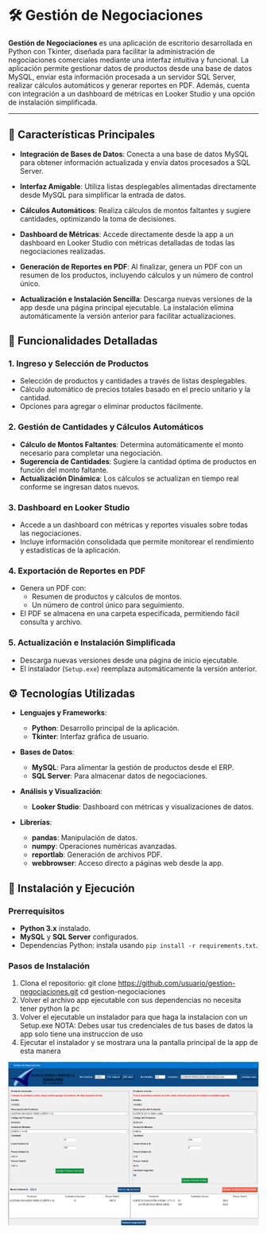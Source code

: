 # 🛠️ Gestión de Negociaciones

**Gestión de Negociaciones** es una aplicación de escritorio desarrollada en Python con Tkinter, diseñada para facilitar la administración de negociaciones comerciales mediante una interfaz intuitiva y funcional. La aplicación permite gestionar datos de productos desde una base de datos MySQL, enviar esta información procesada a un servidor SQL Server, realizar cálculos automáticos y generar reportes en PDF. Además, cuenta con integración a un dashboard de métricas en Looker Studio y una opción de instalación simplificada.

---

## 📌 Características Principales

- **Integración de Bases de Datos**: Conecta a una base de datos MySQL para obtener información actualizada y envía datos procesados a SQL Server.
  
- **Interfaz Amigable**: Utiliza listas desplegables alimentadas directamente desde MySQL para simplificar la entrada de datos.

- **Cálculos Automáticos**: Realiza cálculos de montos faltantes y sugiere cantidades, optimizando la toma de decisiones.

- **Dashboard de Métricas**: Accede directamente desde la app a un dashboard en Looker Studio con métricas detalladas de todas las negociaciones realizadas.

- **Generación de Reportes en PDF**: Al finalizar, genera un PDF con un resumen de los productos, incluyendo cálculos y un número de control único.

- **Actualización e Instalación Sencilla**: Descarga nuevas versiones de la app desde una página principal ejecutable. La instalación elimina automáticamente la versión anterior para facilitar actualizaciones.

## 🧩 Funcionalidades Detalladas

### 1. **Ingreso y Selección de Productos**
   - Selección de productos y cantidades a través de listas desplegables.
   - Cálculo automático de precios totales basado en el precio unitario y la cantidad.
   - Opciones para agregar o eliminar productos fácilmente.

### 2. **Gestión de Cantidades y Cálculos Automáticos**
   - **Cálculo de Montos Faltantes**: Determina automáticamente el monto necesario para completar una negociación.
   - **Sugerencia de Cantidades**: Sugiere la cantidad óptima de productos en función del monto faltante.
   - **Actualización Dinámica**: Los cálculos se actualizan en tiempo real conforme se ingresan datos nuevos.

### 3. **Dashboard en Looker Studio**
   - Accede a un dashboard con métricas y reportes visuales sobre todas las negociaciones.
   - Incluye información consolidada que permite monitorear el rendimiento y estadísticas de la aplicación.

### 4. **Exportación de Reportes en PDF**
   - Genera un PDF con:
     - Resumen de productos y cálculos de montos.
     - Un número de control único para seguimiento.
   - El PDF se almacena en una carpeta especificada, permitiendo fácil consulta y archivo.

### 5. **Actualización e Instalación Simplificada**
   - Descarga nuevas versiones desde una página de inicio ejecutable.
   - El instalador (`Setup.exe`) reemplaza automáticamente la versión anterior.

## ⚙️ Tecnologías Utilizadas

- **Lenguajes y Frameworks**:
  - **Python**: Desarrollo principal de la aplicación.
  - **Tkinter**: Interfaz gráfica de usuario.

- **Bases de Datos**:
  - **MySQL**: Para alimentar la gestión de productos desde el ERP.
  - **SQL Server**: Para almacenar datos de negociaciones.

- **Análisis y Visualización**:
  - **Looker Studio**: Dashboard con métricas y visualizaciones de datos.

- **Librerías**:
  - **pandas**: Manipulación de datos.
  - **numpy**: Operaciones numéricas avanzadas.
  - **reportlab**: Generación de archivos PDF.
  - **webbrowser**: Acceso directo a páginas web desde la app.
  
## 🚀 Instalación y Ejecución

### Prerrequisitos
- **Python 3.x** instalado.
- **MySQL** y **SQL Server** configurados.
- Dependencias Python: instala usando `pip install -r requirements.txt`.


### Pasos de Instalación

1. Clona el repositorio:
   git clone https://github.com/usuario/gestion-negociaciones.git
   cd gestion-negociaciones
2. Volver el archivo app ejecutable con sus dependencias no necesita tener python la pc
3. Volver el ejecutable un instalador para que haga la instalacion con un Setup.exe
NOTA: Debes usar tus credenciales de tus bases de datos la app solo tiene una instruccion de uso
4. Ejecutar el instalador y se mostrara una la pantalla principal de la app de esta manera

![Imagen principal de la app](logos/imagen.png)
